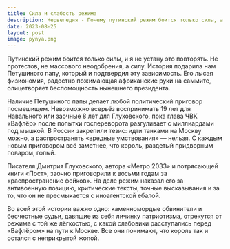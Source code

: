 ```yaml
---
title: Сила и слабость режима
description: Червепедия - Почему путинский режим боится только силы, а не слов.
date: 2023-08-25
layout: post
image: pynya.png
---
```


<p>Путинский режим боится только силы, и я не устану это повторять. Не протестов, не массового неодобрения, а силу. История подарила нам Петушиного папу, который и подтвердил эту зависимость. Его лысая физиономия, радостно пожимающая африканские руки на саммите, олицетворяет беспомощность нынешнего президента.</p>

<p>Наличие Петушиного папы делает любой политический приговор посмешищем. Невозможно всерьёз воспринимать 19 лет для Навального или заочные 8 лет для Глуховского, пока глава ЧВК «Вафлёр» после попытки госпереворота разгуливает с миллиардами под мышкой. В России закрепили тезис: идти танками на Москву можно, а распространять «вредные умствования» — нельзя. С каждым новым приговором всё заметнее, что король, раздетый придворным поваром, голый.</p>

<p>Писателя Дмитрия Глуховского, автора «Метро 2033» и потрясающей книги «Пост», заочно приговорили к восьми годам за «распространение фейков». На деле режим наказал его за антивоенную позицию, критические тексты, точные высказывания и за то, что он не пресмыкается с иноагентской ебалой.</p>

<p>Во всей этой истории важно одно: каменномордые обвинители и бесчестные судьи, давящие из себя личинку патриотизма, отрекутся от режима с той же лёгкостью, с какой слабовики расступались перед «Вафлёром» на пути к Москве. Все они понимают, что король так и остался с неприкрытой жопой.</p>